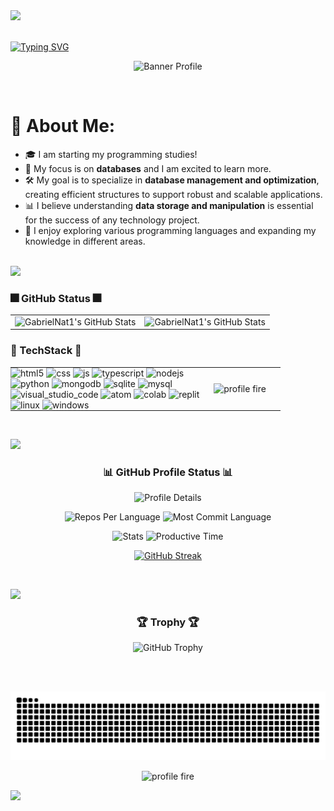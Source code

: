 <img src="https://github.com/user-attachments/assets/6c5640f0-e1b8-4c80-85dc-ff96c2db05ec">
<br><br>

<a href="https://git.io/typing-svg"><img src="https://readme-typing-svg.demolab.com?font=Fira+Code&size=35&pause=1000&width=435&lines=Welcome+to+my+GitHub!" alt="Typing SVG" /></a>

<p align="center">
  <img src="https://github.com/user-attachments/assets/806e1e92-f600-453b-973f-f41773cf694c" alt="Banner Profile" />
</p>

<br>

# 💫 About Me:
- 🎓 I am starting my programming studies!
- 💾 My focus is on **databases** and I am excited to learn more.  
- 🛠️ My goal is to specialize in **database management and optimization**, creating efficient structures to support robust and scalable applications.  
- 📊 I believe understanding **data storage and manipulation** is essential for the success of any technology project.
- 🌟 I enjoy exploring various programming languages and expanding my knowledge in different areas.
<br>

<img src="https://github.com/user-attachments/assets/6c5640f0-e1b8-4c80-85dc-ff96c2db05ec">

  ### 🎆 GitHub Status 🎆
  
<table>
  <tr>
    <td>
      <img src="https://github-readme-stats.vercel.app/api?username=GabrielNat1&theme=react&show_icons=true&hide_border=false&count_private=true" alt="GabrielNat1's GitHub Stats" />
    </td>
    <td>
      <img src="https://github-readme-stats.vercel.app/api/top-langs/?username=GabrielNat1&theme=react&show_icons=true&hide_border=false&layout=compact" alt="GabrielNat1's GitHub Stats"/>
    </td>
  </tr>
</table>

### 🚀 TechStack 🚀
<table style="width: 100%; border-collapse: collapse; border: none; table-layout: fixed;">
  <tr>
    <!-- Coluna dos badges -->
    <td style="border: none; vertical-align: middle; width: 70%; padding: 0;">
      <img alt="html5" src="https://img.shields.io/badge/HTML5-E34F26?style=for-the-badge&logo=html5&logoColor=white" />
      <img alt="css" src="https://img.shields.io/badge/CSS3-1572B6?style=for-the-badge&logo=css3&logoColor=white" />
      <img alt="js" src="https://img.shields.io/badge/JavaScript-F7DF1E?style=for-the-badge&logo=javascript&logoColor=black" />
      <img alt="typescript" src="https://img.shields.io/badge/TypeScript-007ACC?style=for-the-badge&logo=typescript&logoColor=white" />
      <img alt="nodejs" src="https://img.shields.io/badge/Node.js-43853D?style=for-the-badge&logo=node.js&logoColor=white" />
      <br />
      <img alt="python" src="https://img.shields.io/badge/Python-3776AB?style=for-the-badge&logo=python&logoColor=white" />
      <img alt="mongodb" src="https://img.shields.io/badge/MongoDB-47A248?style=for-the-badge&logo=mongodb&logoColor=white" />
      <img alt="sqlite" src="https://img.shields.io/badge/SQLite-003B57?style=for-the-badge&logo=sqlite&logoColor=white" />
      <img alt="mysql" src="https://img.shields.io/badge/MySQL-00000F?style=for-the-badge&logo=mysql&logoColor=white" />
      <br />
      <img alt="visual_studio_code" src="https://img.shields.io/badge/Visual_Studio_Code-0078D4?style=for-the-badge&logo=visual%20studio%20code&logoColor=white" />
      <img alt="atom" src="https://img.shields.io/badge/Atom-66595C?style=for-the-badge&logo=Atom&logoColor=white" />
      <img alt="colab" src="https://img.shields.io/badge/Colab-F9AB00?style=for-the-badge&logo=googlecolab&color=525252" />
      <img alt="replit" src="https://img.shields.io/badge/replit-667881?style=for-the-badge&logo=replit&logoColor=white" />
      <br />
      <img alt="linux" src="https://img.shields.io/badge/Linux-FCC624?style=for-the-badge&logo=linux&logoColor=black" />
      <img alt="windows" src="https://img.shields.io/badge/Windows-0078D6?style=for-the-badge&logo=windows&logoColor=white" />
    </td>
    <td style="border: none; text-align: center; vertical-align: middle; width: 30%; padding: 0;">
      <img src="https://github.com/user-attachments/assets/3df63163-f353-4d37-9490-1abfeebb0c21" alt="profile fire" width="200" />
    </td>
  </tr>
</table>
<br>




<img src="https://github.com/user-attachments/assets/6c5640f0-e1b8-4c80-85dc-ff96c2db05ec"><br>

<h3 align="center">📊 GitHub Profile Status 📊</h3>
<p align="center">
  <img src="http://github-profile-summary-cards.vercel.app/api/cards/profile-details?username=GabrielNat1&theme=react" alt="Profile Details" />
</p>
<p align="center">
  <img src="http://github-profile-summary-cards.vercel.app/api/cards/repos-per-language?username=GabrielNat1&theme=react&exclude=" alt="Repos Per Language" />
  <img src="http://github-profile-summary-cards.vercel.app/api/cards/most-commit-language?username=GabrielNat1&theme=react&exclude=" alt="Most Commit Language" />
</p>
<p align="center">
  <img src="http://github-profile-summary-cards.vercel.app/api/cards/stats?username=GabrielNat1&theme=react" alt="Stats" />
  <img src="http://github-profile-summary-cards.vercel.app/api/cards/productive-time?username=GabrielNat1&theme=react&utcOffset=3" alt="Productive Time" />
</p>
<p align="center">
  <a href="https://git.io/streak-stats">
    <img src="https://github-readme-streak-stats.herokuapp.com/?user=GabrielNat1&theme=react&hide_border=false" alt="GitHub Streak" />
  </a>
</p>
<br>

<img src="https://github.com/user-attachments/assets/6c5640f0-e1b8-4c80-85dc-ff96c2db05ec"><br>

<h3 align="center">🏆 Trophy 🏆</h3>
<p align="center">
  <img src="https://github-profile-trophy.vercel.app/?username=GabrielNat1&theme=darkhub" alt="GitHub Trophy" />
</p>
<br><br>

![snake gif](https://github.com/GabrielNat1/GabrielNat1/blob/output/github-snake-dark.svg)

<p align="center">
  <img src="https://github.com/user-attachments/assets/2efb9049-b4c6-4fbb-ac08-8b55451e5c5a" alt="profile fire" width="200" />
</p>
<img src="https://github.com/user-attachments/assets/6c5640f0-e1b8-4c80-85dc-ff96c2db05ec"><br>
